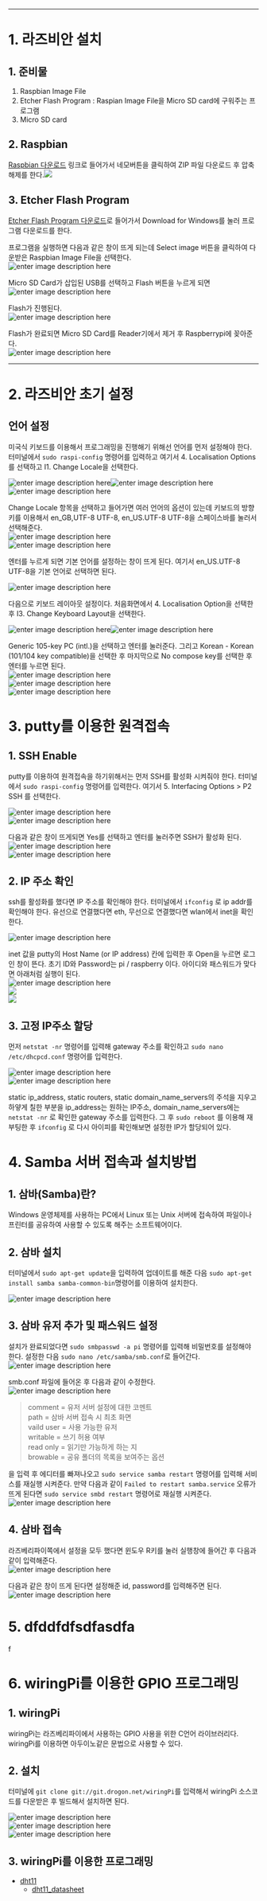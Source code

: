 
--- ---

# 1\. 라즈비안 설치

## 1\. 준비물

1.  Raspbian Image File
2.  Etcher Flash Program : Raspian Image File을 Micro SD card에 구워주는 프로그램
3.  Micro SD card

## 2\. Raspbian

[Raspbian 다운로드](https://www.raspberrypi.org/downloads/raspbian/) 링크로 들어가서 네모버튼을 클릭하여 ZIP 파일 다운로드 후 압축 해제를 한다.![](https://t1.daumcdn.net/cfile/tistory/99F5B94A5CC5672D23)

## 3\. Etcher Flash Program

[Etcher Flash Program 다운로드](https://www.balena.io/etcher/)로 들어가서 Download for Windows를 눌러 프로그램 다운로드를 한다.

프로그램을 실행하면 다음과 같은 창이 뜨게 되는데 Select image 버튼을 클릭하여 다운받은 Raspbian Image File을 선택한다.  
![enter image description here](https://lh3.googleusercontent.com/OJrmiay_Bg-pS5ndXuOxJLts66m-MrHnzg6fQ2WEeIM3m41VutFE8tzUEVT40GbQm8ePhHD1MDfu)

Micro SD Card가 삽입된 USB를 선택하고 Flash 버튼을 누르게 되면  
![enter image description here](https://lh3.googleusercontent.com/VbEAJaGesbnbb5zG0Tk_chEsrQpDrv8uHoDjCeTLBojoE_xyPhedbYlw34aaoKW2fXLnRitMxjPH)

Flash가 진행된다.  
![enter image description here](https://lh3.googleusercontent.com/zAAQSRIuLnmPF-IJaRYPdaGjNHEIF2_5AvJNOkSQM7Xps8dmSje9Hp_4fTya2T9rUnvbfReia5-5)

Flash가 완료되면 Micro SD Card를 Reader기에서 제거 후 Raspberrypi에 꽂아준다.  
![enter image description here](https://lh3.googleusercontent.com/MLg-wpzbFG_BAHkuUWAmZfl5LFu8VWzEMnRshCcKA7JnINuM853s5oSovFvFFGVLad4NshaKZc5h)

* * *

# 2\. 라즈비안 초기 설정

## 언어 설정

미국식 키보드를 이용해서 프로그래밍을 진행해기 위해선 언어를 먼저 설정해야 한다. 터미널에서 `sudo raspi-config` 명령어를 입력하고 여기서 4\. Localisation Options를 선택하고 I1\. Change Locale을 선택한다.

![enter image description here](https://lh3.googleusercontent.com/jf6NaNrnQz9V4mYSeHJSjWK40GugmB3xlclWZKfUV_h2_iCF8fs4b-fxwO4z0S6g5JFfBmc8P7en)![enter image description here](https://lh3.googleusercontent.com/XfPfOMYrP7adrWn8EAeDBpDaoVAa0qfOaBS3ZS8nvxNUBMM7rTcEmvdCotLz2NzTIF2CLF-FVln1)![enter image description here](https://lh3.googleusercontent.com/gT6ooJcsZuhneDBzonew2sxjV4FhNnrLTQPI58wt6ZmjwSXOprZbz-GkvdQXAgvZZ2FIy-xTrfif)

Change Locale 항목을 선택하고 들어가면 여러 언어의 옵션이 있는데 키보드의 방향키를 이용해서 en_GB,UTF-8 UTF-8, en_US.UTF-8 UTF-8을 스페이스바를 눌러서 선택해준다.  
![enter image description here](https://lh3.googleusercontent.com/16M1nwsvLevI_Aokd5qw8vlk8BhCX9bhgwZ0jKliTB7SB8BE7X1FrSUz6ZDOuCMJ7hm56e-7MlpA)  
![enter image description here](https://lh3.googleusercontent.com/jsVu2IFNRHwoQz8aQLf7sDbBHuSqIe_8O2_CbkqMARf_fTw1MhWJuMiBSlP0fuvFxG1-g4Mkccc5)

엔터를 누르게 되면 기본 언어를 설정하는 창이 뜨게 된다. 여기서 en_US.UTF-8 UTF-8을 기본 언어로 선택하면 된다.

![enter image description here](https://lh3.googleusercontent.com/ejXmuQrlp9kXu7UBV4Dc_Y-A1Ijlp8-lfpO7NBkqIGwmSptUU1baY1uSFreU8vXza_kra_l2wTk5)

다음으로 키보드 레이아웃 설정이다. 처음화면에서 4\. Localisation Option을 선택한 후 I3\. Change Keyboard Layout을 선택한다.

![enter image description here](https://lh3.googleusercontent.com/XfPfOMYrP7adrWn8EAeDBpDaoVAa0qfOaBS3ZS8nvxNUBMM7rTcEmvdCotLz2NzTIF2CLF-FVln1)![enter image description here](https://lh3.googleusercontent.com/yW1cYpHzW3BrCbHk3Ej5HVjJb_WUubT2mUVqq5v8nv5Ct39Qu1nhi-2CUpMrjUkyCTaBNmsiwJy2)

Generic 105-key PC (intl.)을 선택하고 엔터를 눌러준다. 그리고 Korean - Korean (101/104 key compatible)을 선택한 후 마지막으로 No compose key를 선택한 후 엔터를 누르면 된다.  
![enter image description here](https://lh3.googleusercontent.com/ZVifZ0x3lm3IprZf7Citwuy7Jef8vj4FYxD8yj-N1poVRDvrgg0gUFJRGhISwzl2HimJslxNiIBH)  
![enter image description here](https://lh3.googleusercontent.com/GOqlJStk3Pe_-ZuWyXmZLOl27rAG_rGJJAeEwNRSJDRVqxxOd4X_2SNsYGNU4vz5RAg2g6nCl5Zj)  
![enter image description here](https://lh3.googleusercontent.com/Dlhynn5WbenrfZZliyLu4PKw4xE_IeujIhfos032POXj_elx9A1jNXgj-PAM2zmSfwDltlpAQDvi)

# 3\. putty를 이용한 원격접속

## 1\. SSH Enable

putty를 이용하여 원격접속을 하기위해서는 먼저 SSH를 활성화 시켜줘야 한다. 터미널에서 `sudo raspi-config` 명령어를 입력한다. 여기서 5\. Interfacing Options > P2 SSH 를 선택한다.

![enter image description here](https://lh3.googleusercontent.com/SJTPs2tVLIfv9bVLgGdoILUZCrR-sYzmtvg6lYvpW39LIRgFHX06e9onA8-V-2pgFmoSEvMvzZBb)  
![enter image description here](https://lh3.googleusercontent.com/M9h2WbNABtGxh2SdSwGTmFuZ3ZschxtcnwbQAHvjuG65ptL7GyLYCV4S_RxkbKhy_a-fX22VnNqp)

다음과 같은 창이 뜨게되면 Yes를 선택하고 엔터를 눌러주면 SSH가 활성화 된다.  
![enter image description here](https://lh3.googleusercontent.com/B3tV66S6zyUZOmSRvAbo0KP12FbuVApuMUIMUgnwSXHbxVJ9sqLNS6OFSvJxVPvmnBhcoThtB6ue)  
![enter image description here](https://lh3.googleusercontent.com/FoVQaJ02u76ft6UxEsVkYizb5shGTTiI7aUBLnFoLGrMM2m8qWjZHwy9C_FWtcvoytV3OhiFXJ7e)

## 2\. IP 주소 확인

ssh를 활성화를 했다면 IP 주소를 확인해야 한다. 터미널에서 `ifconfig` 로 ip addr를 확인해야 한다. 유선으로 연결했다면 eth, 무선으로 연결했다면 wlan에서 inet을 확인한다.

![enter image description here](https://lh3.googleusercontent.com/eg08NMFsTG3FBrJ5cbUp8z9nnVQ3N7ARzeK1u2ZC8NEMvYIjtsYX3jbPmMZ8gb9BhF-BmN98YYHm)

inet 값을 putty의 Host Name (or IP address) 칸에 입력한 후 Open을 누르면 로그인 창이 뜬다. 초기 ID와 Password는 pi / raspberry 이다. 아이디와 패스워드가 맞다면 아래처럼 실행이 된다.  
![enter image description here](https://lh3.googleusercontent.com/1k_mYhgaWKOfHSbIMc8Ylt4d-sM4iMl31vOv1_H_G-bWafIGhGLttapkKaq_hPqlQdTR1NUyVac8)  
![](https://lh3.googleusercontent.com/tCsRp2qNhb2_jAbGBRu3R7QihR7MmcCLj-J_FCM_iCogXZJRq7Pn4ROBxUdiWAA3eylWCzybFh6c)  
![](https://lh3.googleusercontent.com/nFFNv6gPusc6xm20a9aQowCD-wYJ3dRJjf5SUbYFoLqPpn860Oufv721BeivlIPSs5iC6R_pJfc2)

## 3\. 고정 IP주소 할당

먼저 `netstat -nr` 명령어를 입력해 gateway 주소를 확인하고 `sudo nano /etc/dhcpcd.conf` 명령어를 입력한다.

![enter image description here](https://lh3.googleusercontent.com/-2UQGauDdjacj47xbXc10XDzKD1UwuXxFFWhTudasB6e6rU_kxbH4sXKnI6ZAGD_jT_5qk-tK7oQ)  
![enter image description here](https://lh3.googleusercontent.com/Szp4FImltjrTikLctZW-p_VntbXD9_lQc4qQ1SriMCPmPGd3UGXvstbwKi77VAqpPCVFMqPzDNCd)

static ip_address, static routers, static domain_name_servers의 주석을 지우고 하얗게 칠한 부분을 ip_address는 원하는 IP주소, domain_name_servers에는 `netstat -nr` 로 확인한 gateway 주소를 입력한다. 그 후 `sudo reboot` 를 이용해 재부팅한 후 `ifconfig` 로 다시 아이피를 확인해보면 설정한 IP가 할당되어 있다.

# 4\. Samba 서버 접속과 설치방법

## 1\. 삼바(Samba)란?

Windows 운영체제를 사용하는 PC에서 Linux 또는 Unix 서버에 접속하여 파일이나 프린터를 공유하여 사용할 수 있도록 해주는 소프트웨어이다.

## 2\. 삼바 설치

터미널에서 `sudo apt-get update`을 입력하여 업데이트를 해준 다음 `sudo apt-get install samba samba-common-bin`명령어를 이용하여 설치한다.

![enter image description here](https://lh3.googleusercontent.com/c5bFenfNTbJHpnagp-2DEFiFZZe-GEpE1rg9hrF-RGwxCw270AeED2Lz_idlfsyY3o8ca_hbnwnx)

## 3\. 삼바 유저 추가 및 패스워드 설정

설치가 완료되었다면 `sudo smbpasswd -a pi` 명령어를 입력해 비밀번호를 설정해야 한다. 설정한 다음 `sudo nano /etc/samba/smb.conf`로 들어간다.  
![enter image description here](https://lh3.googleusercontent.com/dH5xzGXhtb9WRwmnQr8aPiz7A-14xoHi3JBZj_ik3M3e00KhBgydRTgi9m85cTiJroPdXQyc0baQ)

smb.conf 파일에 들어온 후 다음과 같이 수정한다.  
![enter image description here](https://lh3.googleusercontent.com/4jAWtqjKE-X5YSvtDoWpzGQVMoZNC-DQno6_mmP4IOtBL8YEMsf5H9bdNjDdo0GWZD2F4GpanFgT)

> comment = 유저 서버 설정에 대한 코멘트  
> path = 삼바 서버 접속 시 최초 화면  
> vaild user = 사용 가능한 유저  
> writable = 쓰기 허용 여부  
> read only = 읽기만 가능하게 하는 지  
> browable = 공유 폴더의 목록을 보여주는 옵션

을 입력 후 에디터를 빠져나오고 `sudo service samba restart` 명령어를 입력해 서비스를 재실행 시켜준다. 만약 다음과 같이 `Failed to restart samba.service` 오류가 뜨게 된다면 `sudo service smbd restart` 명령어로 재실행 시켜준다.![enter image description here](https://lh3.googleusercontent.com/4YE5_LFK2oRV34yGpW5Sf2BQB6GSuXgAVvos98rh0QhRFwIGxIHUB5bLA_wXGe0FTTMGgSsqX6i1)

## 4\. 삼바 접속

라즈베리파이쪽에서 설정을 모두 했다면 윈도우 R키를 눌러 실행창에 들어간 후 다음과 같이 입력해준다.  
![enter image description here](https://lh3.googleusercontent.com/Wr1qgs0_9qOk2p5ExkQVJy77o9f90gXaXC2pDXIaWOuf9vPuF4R90dRXKc49ZRWI38bttnIJNb4q)

다음과 같은 창이 뜨게 된다면 설정해준 id, password를 입력해주면 된다.  
![enter image description here](https://lh3.googleusercontent.com/g-JyJI9n2DPWx0AK1lvsJ9la1IACYUU-YNtEbrvds9HBMUONMHgBoZcIs-7Wa38v8RzFixPcS3Qe)
# 5. dfddfdfsdfasdfa
f
# 6\. wiringPi를 이용한 GPIO 프로그래밍

## 1\. wiringPi

wiringPi는 라즈베리파이에서 사용하는 GPIO 사용을 위한 C언어 라이브러리다. wiringPi를 이용하면 아두이노같은 문법으로 사용할 수 있다.

## 2\. 설치

터미널에 `git clone git://git.drogon.net/wiringPi`를 입력해서 wiringPi 소스코드를 다운받은 후 빌드해서 설치하면 된다.

![enter image description here](https://lh3.googleusercontent.com/LH21Bo7DRlZRI0oDJuSYczVzWceWiaNQGdkl940PRZ15RYeqAj5CfAe4R4p-pZVzLKwpoU3ZYDKt)  
![enter image description here](https://lh3.googleusercontent.com/UKLjeH_l7PQJPNLGLUijVbHVsZ7Uuna3Lf_0zSXXDJmNWExsN27NlovcbUn64zqhm9tJ6TFfWuqy)  
![enter image description here](https://lh3.googleusercontent.com/9EE8_7GQQ85nMEqJ1-3btKYc1ql7NfMfrpIZwvB7LO0myj2l_fqoC6ehe4mGmdY-bzGtoCYLB8Mh)

## 3\. wiringPi를 이용한 프로그래밍

*   [dht11](https://github.com/psy1064/RaspberryPi_Study/blob/master/Sensor/dht11.cpp)
    *   [dht11_datasheet](https://www.mouser.com/ds/2/758/DHT11-Technical-Data-Sheet-Translated-Version-1143054.pdf)
<!--stackedit_data:
eyJoaXN0b3J5IjpbLTE0OTcwODUyMjFdfQ==
-->